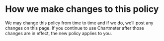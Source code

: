 # How we make changes to this policy
We may change this policy from time to time and if we do, we’ll post any changes on this page. If you continue to use Chartmeter after those changes are in effect, the new policy applies to you.
